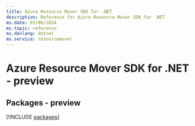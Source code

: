 ```yaml
---
title: Azure Resource Mover SDK for .NET
description: Reference for Azure Resource Mover SDK for .NET
ms.date: 03/06/2024
ms.topic: reference
ms.devlang: dotnet
ms.service: resourcemover
---
```

# Azure Resource Mover SDK for .NET - preview
## Packages - preview
[!INCLUDE [packages](resource-mover-index.md)]